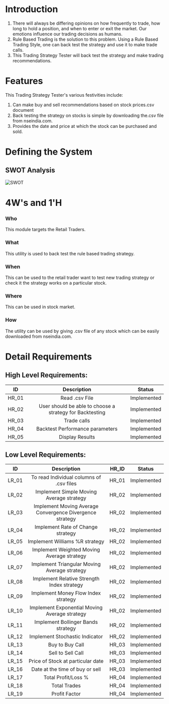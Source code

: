 # Introduction
1. There will always be differing opinions on how frequently to trade, how long to hold a position, and when to enter or exit the market. Our emotions influence our trading decisions as humans. <br />
2. Rule Based Trading is the solution to this problem. Using a Rule Based Trading Style, one can back test the strategy and use it to make trade calls.<br />
3. This Trading Strategy Tester will back test the strategy and make trading recommendations.


# Features

This Trading Strategy Tester's various festivities include:

1. Can make buy and sell recommendations based on stock prices.csv document
2. Back testing the strategy on stocks is simple by downloading the.csv file from nseindia.com.
3. Provides the date and price at which the stock can be purchased and sold.


# Defining the System


## SWOT Analysis
![SWOT](https://user-images.githubusercontent.com/86605697/130112556-7f1c0310-7635-4fd4-ac64-84ac16d0e38f.png)



# 4W's and 1'H

### Who
This module targets the Retail Traders.
### What
This utility is used to back test the rule based trading strategy.
### When
This can be used to the retail trader want to test new trading strategy or check it the strategy works on a particular stock.
### Where
This can be used in stock market.
### How
The utility can be used by giving .csv file of any stock which can be easily downloaded from nseindia.com.

# Detail Requirements
## High Level Requirements:

| ID     |                    Description                                     |     Status   |
|:------:|:------------------------------------------------------------------:|:------------:|
| HR_01  | Read .csv File                                                     | Implemented  |
| HR_02  | User should be able to choose a strategy for Backtesting           | Implemented  |
| HR_03  | Trade calls                                                        | Implemented  |
| HR_04  | Backtest Performance parameters                                    | Implemented  |
| HR_05  | Display Results                                                    | Implemented  |


## Low Level Requirements:

|    ID  |                     Description                          | HR_ID   |    Status    |
|:------:|:--------------------------------------------------------:|:-------:|:------------:|
| LR_01  | To read Individual columns of .csv files                 |  HR_01  | Implemented  |
| LR_02  | Implement Simple Moving Average strategy                 |  HR_02  | Implemented  |
| LR_03  | Implement Moving Average Convergence Divergence strategy |  HR_02  | Implemented  |
| LR_04  | Implement Rate of Change strategy                        |  HR_02  | Implemented  |
| LR_05  | Implement Williams %R strategy                           |  HR_02  | Implemented  |
| LR_06  | Implement Weighted Moving Average strategy               |  HR_02  | Implemented  |
| LR_07  | Implement Triangular Moving Average strategy             |  HR_02  | Implemented  |
| LR_08  | Implement Relative Strength Index strategy               |  HR_02  | Implemented  |
| LR_09  | Implement Money Flow Index strategy                      |  HR_02  | Implemented  |
| LR_10  | Implement Exponential Moving Average strategy            |  HR_02  | Implemented  |
| LR_11  | Implement Bollinger Bands strategy                       |  HR_02  | Implemented  |
| LR_12  | Implement Stochastic Indicator                           |  HR_02  | Implemented  |
| LR_13  | Buy to Buy Call                                          |  HR_03  |	Implemented  |
| LR_14  | Sell to Sell	Call                                        |  HR_03  |	Implemented  |
| LR_15  | Price of Stock at particular date                       	|  HR_03  | Implemented  |
| LR_16  | Date at the time of buy or sell                          |  HR_03  |	Implemented  |
| LR_17  | Total Profit/Loss %                                      |  HR_04  |	Implemented  |
| LR_18  | Total Trades                                           	|  HR_04  |	Implemented  |
| LR_19  | Profit Factor	                                          |  HR_04  | Implemented  |

